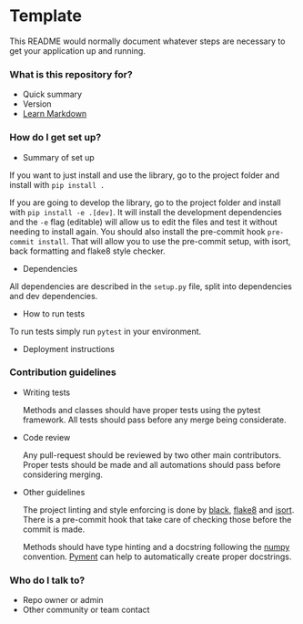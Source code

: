 # Template #

This README would normally document whatever steps are necessary to get your application up and running.

### What is this repository for? ###

* Quick summary
* Version
* [Learn Markdown](https://bitbucket.org/tutorials/markdowndemo)

### How do I get set up? ###

* Summary of set up

If you want to just install and use the library, go to the project folder and install with `pip install .`

If you are going to develop the library, go to the project folder and install with `pip install -e .[dev]`.
It will install the development dependencies and the `-e` flag (editable) will allow us to edit the files and test it 
without needing to install again. You should also install the pre-commit hook `pre-commit install`. 
That will allow you to use the pre-commit setup, with isort, back formatting and flake8 style checker.

* Dependencies

All dependencies are described in the `setup.py` file, split into dependencies and dev dependencies.
* How to run tests

To run tests simply run `pytest` in your environment.

* Deployment instructions

### Contribution guidelines ###

* Writing tests

    Methods and classes should have proper tests using the pytest framework. 
All tests should pass before any merge being considerate.

* Code review

    Any pull-request should be reviewed by two other main contributors. 
Proper tests should be made and all automations should pass before considering merging.

* Other guidelines

    The project linting and style enforcing is done by [black](https://github.com/psf/black), [flake8](https://flake8.pycqa.org/en/latest/) and [isort](https://pypi.org/project/isort/).
There is a pre-commit hook that take care of checking those before the commit is made.

    Methods should have type hinting and a docstring following the [numpy](https://numpydoc.readthedocs.io/en/latest/format.html) convention.
[Pyment](https://pypi.org/project/pyment/) can help to automatically create proper docstrings.

### Who do I talk to? ###

* Repo owner or admin
* Other community or team contact